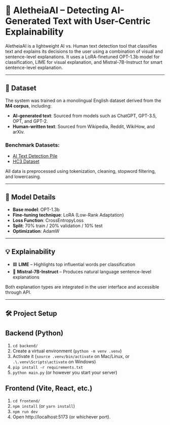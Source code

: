 # 📘 AletheiaAI – Detecting AI-Generated Text with User-Centric Explainability

AletheiaAI is a lightweight AI vs. Human text detection tool that classifies text and explains its decisions to the user using a combination of visual and sentence-level explanations. It uses a LoRA-finetuned OPT-1.3b model for classification, LIME for visual explanation, and Mistral-7B-Instruct for smart sentence-level explanation.

---
## 📁 Dataset

The system was trained on a monolingual English dataset derived from the **M4 corpus**, including:

- **AI-generated text**: Sourced from models such as ChatGPT, GPT-3.5, OPT, and GPT-2.
- **Human-written text**: Sourced from Wikipedia, Reddit, WikiHow, and arXiv.

### Benchmark Datasets:
- [AI Text Detection Pile](https://huggingface.co/datasets/artem9k/ai-text-detection-pile)
- [HC3 Dataset](https://huggingface.co/datasets/Hello-SimpleAI/HC3)

All data is preprocessed using tokenization, cleaning, stopword filtering, and lowercasing.

---

## 🧠 Model Details

- **Base model**: OPT-1.3b
- **Fine-tuning technique**: LoRA (Low-Rank Adaptation)
- **Loss Function**: CrossEntropyLoss
- **Split**: 70% train / 20% validation / 10% test
- **Optimization**: AdamW

---

## 💡 Explainability

- 🟩 **LIME** – Highlights top influential words per classification
- 🧠 **Mistral-7B-Instruct** – Produces natural language sentence-level explanations

Both explanation types are integrated in the user interface and accessible through API.

---

## 🛠️ Project Setup

## Backend (Python)
1. `cd backend/`
2. Create a virtual environment (`python -m venv .venv`)
3. Activate it (`source .venv/bin/activate` on Mac/Linux, or `.\.venv\Scripts\activate` on Windows)
4. `pip install -r requirements.txt`
5. `python main.py` (or however you start your server)

## Frontend (Vite, React, etc.)
1. `cd frontend/`
2. `npm install` (or `yarn install`)
3. `npm run dev`
4. Open http://localhost:5173 (or whichever port).

